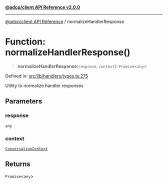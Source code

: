 [**@adcp/client API Reference v2.0.0**](../README.md)

***

[@adcp/client API Reference](../README.md) / normalizeHandlerResponse

# Function: normalizeHandlerResponse()

> **normalizeHandlerResponse**(`response`, `context`): `Promise`\<`any`\>

Defined in: [src/lib/handlers/types.ts:275](https://github.com/adcontextprotocol/adcp-client/blob/9ed0be764adbd110916d257101c95a577b3f15c8/src/lib/handlers/types.ts#L275)

Utility to normalize handler responses

## Parameters

### response

`any`

### context

[`ConversationContext`](../interfaces/ConversationContext.md)

## Returns

`Promise`\<`any`\>

